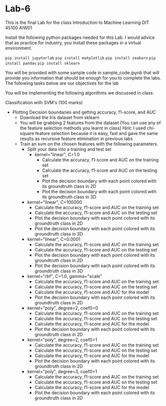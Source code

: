 # Lab-6
This is the final Lab for the class Introduction to Machine Learning DIT 45100 AIW01

Install the following python packages needed for this Lab. I would advice that as practice for industry, you install these packages in a virtual environment.

`pip install jupyterlab` `pip install matplotlib` `pip install seaborn` `pip install pandas` `pip install sklearn`

You will be provided with some sample code in sample_code.ipynb that will provide you information that should be enough for you to complete the labs. The following tasks below are our objectives for the lab

You will be implementing the following algorithms we discussed in class:

Classification with SVM's (100 marks)
- Plotting Decision boundaries and getting accuracy, f1-score, and AUC
  - Download the Iris dataset from sklearn
  - You will be grabbing 2 features from the dataset (You can use any of the feature selection methods you learnt in class)
    Hint: I used chi-square feature selection because it is easy, fast and gave the same results as recursive feature elimination in previous labs
  - Train an svm on the chosen features with the following parameters. 
    - Split your data into a training and test set
      - kernel="linear", C=1.0
        - Calculate the accuracy, f1-score and AUC on the training set
        - Calculate the accuracy, f1-score and AUC on the testing set
        - Plot the decision boundary with each point colored with its groundtruth class in 2D
        - Plot the decision boundary with each point colored with its groundtruth class in 3D
     - kernel="linear", C=100000
        - Calculate the accuracy, f1-score and AUC on the training set
        - Calculate the accuracy, f1-score and AUC on the testing set
        - Plot the decision boundary with each point colored with its groundtruth class in 2D
        - Plot the decision boundary with each point colored with its groundtruth class in 3D
     - kernel="linear", C=0.0001
        - Calculate the accuracy, f1-score and AUC on the training set
        - Calculate the accuracy, f1-score and AUC on the testing set
        - Plot the decision boundary with each point colored with its groundtruth class in 2D
        - Plot the decision boundary with each point colored with its groundtruth class in 3D
    - kernel="rbf", C=1.0, gamma="scale"
        - Calculate the accuracy, f1-score and AUC on the training set
        - Calculate the accuracy, f1-score and AUC on the testing set
        - Calculate the accuracy, f1-score and AUC for the model
        - Plot the decision boundary with each point colored with its groundtruth class in 2D
    - kernel="poly", degree=2, coef0=0
        - Calculate the accuracy, f1-score and AUC on the training set
        - Calculate the accuracy, f1-score and AUC on the testing set
        - Calculate the accuracy, f1-score and AUC for the model
        - Plot the decision boundary with each point colored with its groundtruth class in 2D
    - kernel="poly", degree=2, coef0=1
        - Calculate the accuracy, f1-score and AUC on the training set
        - Calculate the accuracy, f1-score and AUC on the testing set
        - Calculate the accuracy, f1-score and AUC for the model
        - Plot the decision boundary with each point colored with its groundtruth class in 2D
    - kernel="poly", degree=3, coef0=1
        - Calculate the accuracy, f1-score and AUC on the training set
        - Calculate the accuracy, f1-score and AUC on the testing set
        - Calculate the accuracy, f1-score and AUC for the model
        - Plot the decision boundary with each point colored with its groundtruth class in 2D
    
        
